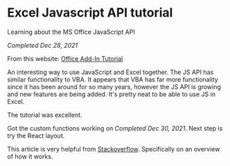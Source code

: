 # Excel Javascript API tutorial

Learning about the MS Office JavaScript API

_Completed Dec 28, 2021_

From this website: [Office Add-In Tutorial](https://docs.microsoft.com/en-us/office/dev/add-ins/excel/)

An interesting way to use JavaScript and Excel together. The JS API has similar functionality to VBA. It appears that VBA has far more functionality since it has been around for so many years, however the JS API is growing and new features are being added. It's pretty neat to be able to use JS in Excel.

The tutorial was excellent.

Got the custom functions working on _Completed Dec 30, 2021_. Next step is try the React layout.

This article is very helpful from [Stackoverflow](https://stackoverflow.com/questions/58218613/which-preferred-ide-for-office-js-excel-addins). Specifically on an overview of how it works.
